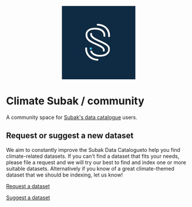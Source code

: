<div align="center">
    <img src="logo.jpg" />
</div>

# Climate Subak / community
A community space for [Subak's data catalogue](https://data.climatesubak.org/) users.

## Request or suggest a new dataset

We aim to constantly improve the Subak Data Catalogueto help you find climate-related datasets. If you can't find a dataset that fits your needs, please file a request and we will try our best to find and index one or more suitable datasets. Alternatively if you know of a great climate-themed dataset that we should be indexing, let us know!

[Request a dataset](https://github.com/ClimateSubak/community/issues/new?assignees=&labels=enhancement&template=request-a-dataset.md&title=%5BDataset+Request%5D) 

[Suggest a dataset](https://github.com/ClimateSubak/community/issues/new?assignees=&labels=enhancement&template=suggest-a-dataset.md&title=%5BDataset+Suggestion%5D)  